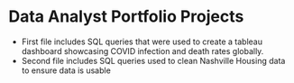 # Data Analyst Portfolio Projects 

- First file includes SQL queries that were used to create a tableau dashboard showcasing COVID infection and death rates globally. 
- Second file includes SQL queries used to clean Nashville Housing data to ensure data is usable
